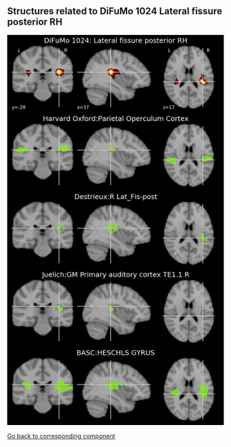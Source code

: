 


## Structures related to DiFuMo 1024 Lateral fissure posterior RH

![316](316.jpg "Structures related to DiFuMo 1024 Lateral fissure posterior RH")

[Go back to corresponding component](https://parietal-inria.github.io/DiFuMo/1024/html/316.html)